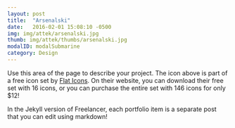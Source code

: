 ```yaml
---
layout: post
title:  "Arsenalski"
date:   2016-02-01 15:08:10 -0500
img: img/attek/arsenalski.jpg
thumb: img/attek/thumbs/arsenalski.jpg
modalID: modalSubmarine
category: Design
---
```

Use this area of the page to describe your project. The icon above is part of a free icon set by [Flat Icons][flat-icons-link]. On their website, you can download their free set with 16 icons, or you can purchase the entire set with 146 icons for only $12!

In the Jekyll version of Freelancer, each portfolio item is a separate post that you can edit using markdown!

[flat-icons-link]: https://sellfy.com/p/8Q9P/jV3VZ/
